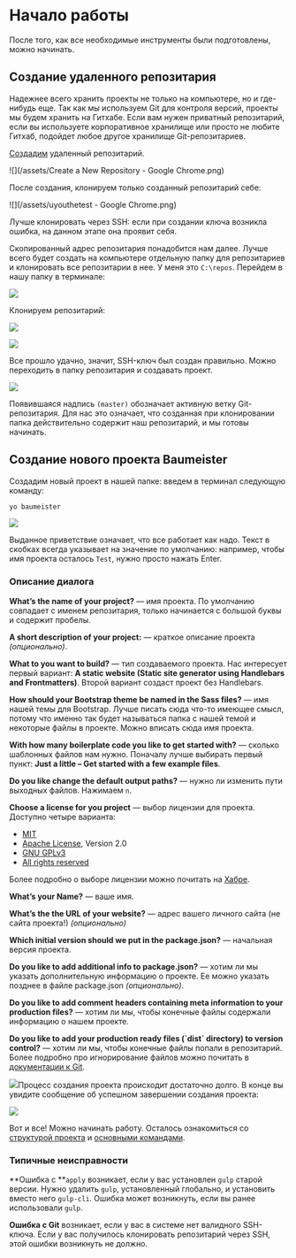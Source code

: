 # Начало работы

После того, как все необходимые инструменты были подготовлены, можно начинать.

## Создание удаленного репозитария

Надежнее всего хранить проекты не только на компьютере, но и где-нибудь еще. Так как мы используем Git для контроля версий, проекты мы будем хранить на Гитхабе. Если вам нужен приватный репозитарий, если вы используете корпоративное хранилище или просто не любите Гитхаб, подойдет любое другое хранилище Git-репозитариев.

[Создадим](https://github.com/new) удаленный репозитарий.

![](/assets/Create a New Repository - Google Chrome.png)

После создания, клонируем только созданный репозитарий себе:

![](/assets/uyouthetest - Google Chrome.png)

Лучше клонировать через SSH: если при создании ключа возникла ошибка, на данном этапе она проявит себя.

Скопированный адрес репозитария понадобится нам далее. Лучше всего будет создать на компьютере отдельную папку для репозитариев и клонировать все репозитарии в нее. У меня это `C:\repos`. Перейдем в нашу папку в терминале:

![](/assets/Cmder.png)

Клонируем репозитарий:

![](/assets/clone1.png)

![](/assets/clone2.png)

Все прошло удачно, значит, SSH-ключ был создан правильно. Можно переходить в папку репозитария и создавать проект.

![](/assets/master.png)

Появившаяся надпись `(master)` обозначает активную ветку Git-репозитария. Для нас это означает, что созданная при клонировании папка действительно содержит наш репозитарий, и мы готовы начинать.

## Создание нового проекта Baumeister

Создадим новый проект в нашей папке: введем в терминал следующую команду:

```bash
yo baumeister
```

![](/assets/baum.png)

Выданное приветствие означает, что все работает как надо. Текст в скобках всегда указывает на значение по умолчанию: например, чтобы имя проекта осталось `Test`, нужно просто нажать Enter.

### Описание диалога

**What’s the name of your project?** — имя проекта. По умолчанию совпадает с именем репозитария, только начинается с большой буквы и содержит пробелы.

**A short description of your project:** — краткое описание проекта _\(опционально\)_.

**What to you want to build?** — тип создаваемого проекта. Нас интересует первый вариант: **A static website \(Static site generator using Handlebars and Frontmatters\)**. Второй вариант создаст проект без Handlebars.

**How should your Bootstrap theme be named in the Sass files?** — имя нашей темы для Bootstrap. Лучше писать сюда что-то имеющее смысл, потому что именно так будет называться папка с нашей темой и некоторые файлы в проекте. Можно вписать сюда имя проекта.

**With how many boilerplate code you like to get started with?** — сколько шаблонных файлов нам нужно. Поначалу лучше выбирать первый пункт: **Just a little – Get started with a few example files**.

**Do you like change the default output paths?** — нужно ли изменить пути выходных файлов. Нажимаем `n`.

**Choose a license for you project** — выбор лицензии для проекта. Доступно четыре варианта:

* [MIT](https://ru.wikipedia.org/wiki/Лицензия_MIT)
* [Apache License](https://ru.wikipedia.org/wiki/Лицензия_Apache), Version 2.0
* [GNU GPLv3](https://ru.wikipedia.org/wiki/GNU_General_Public_License#GPL_v3)
* [All rights reserved](https://ru.wikipedia.org/wiki/All_rights_reserved)

Более подробно о выборе лицензии можно почитать на [Хабре](https://habrahabr.ru/post/243091/).

**What’s your Name?** — ваше имя.

**What’s the the URL of your website?** — адрес вашего личного сайта \(не сайта проекта!\) _\(опционально\)_

**Which initial version should we put in the package.json?** — начальная версия проекта.

**Do you like to add additional info to package.json?** — хотим ли мы указать дополнительную информацию о проекте. Ее можно указать позднее в файле package.json _\(опционально\)_.

**Do you like to add comment headers containing meta information to your production files?** — хотим ли мы, чтобы конечные файлы содержали информацию о нашем проекте.

**Do you like to add your production ready files \(\`dist\` directory\) to version control?** — хотим ли мы, чтобы конечные файлы попали в репозитарий. Более подробно про игнорирование файлов можно почитать в [документации к Git](https://git-scm.com/book/ru/v1/Основы-Git-Запись-изменений-в-репозиторий#Игнорирование-файлов).

![](/assets/vvvv.png)Процесс создания проекта происходит достаточно долго. В конце вы увидите сообщение об успешном завершении создания проекта:

![](/assets/ggg.png)

Вот и все! Можно начинать работу. Осталось ознакомиться со [структурой проекта](/struktura-proekta.md) и [основными командами](/osnovnie-komandi.md).

### Типичные неисправности

**Ошибка с **`apply` возникает, если у вас установлен `gulp` старой версии. Нужно удалить `gulp`, установленный глобально, и установить вместо него `gulp-cli`. Ошибка может возникнуть, если вы ранее использовали `gulp`.

**Ошибка с Git** возникает, если у вас в системе нет валидного SSH-ключа. Если у вас получилось клонировать репозитарий через SSH, этой ошибки возникнуть не должно.

